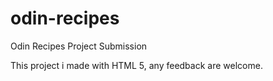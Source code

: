 # odin-recipes
Odin Recipes Project Submission

This project i made with HTML 5, any feedback are welcome.